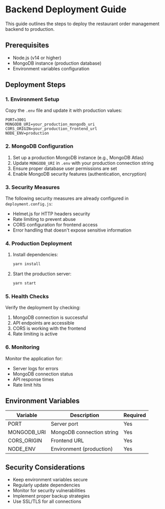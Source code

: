 # Backend Deployment Guide

This guide outlines the steps to deploy the restaurant order management backend to production.

## Prerequisites

- Node.js (v14 or higher)
- MongoDB instance (production database)
- Environment variables configuration

## Deployment Steps

### 1. Environment Setup

Copy the `.env` file and update it with production values:

```env
PORT=3001
MONGODB_URI=your_production_mongodb_uri
CORS_ORIGIN=your_production_frontend_url
NODE_ENV=production
```

### 2. MongoDB Configuration

1. Set up a production MongoDB instance (e.g., MongoDB Atlas)
2. Update `MONGODB_URI` in `.env` with your production connection string
3. Ensure proper database user permissions are set
4. Enable MongoDB security features (authentication, encryption)

### 3. Security Measures

The following security measures are already configured in `deployment.config.js`:

- Helmet.js for HTTP headers security
- Rate limiting to prevent abuse
- CORS configuration for frontend access
- Error handling that doesn't expose sensitive information

### 4. Production Deployment

1. Install dependencies:
   ```bash
   yarn install
   ```

2. Start the production server:
   ```bash
   yarn start
   ```

### 5. Health Checks

Verify the deployment by checking:

1. MongoDB connection is successful
2. API endpoints are accessible
3. CORS is working with the frontend
4. Rate limiting is active

### 6. Monitoring

Monitor the application for:

- Server logs for errors
- MongoDB connection status
- API response times
- Rate limit hits

## Environment Variables

| Variable | Description | Required |
|----------|-------------|----------|
| PORT | Server port | Yes |
| MONGODB_URI | MongoDB connection string | Yes |
| CORS_ORIGIN | Frontend URL | Yes |
| NODE_ENV | Environment (production) | Yes |

## Security Considerations

- Keep environment variables secure
- Regularly update dependencies
- Monitor for security vulnerabilities
- Implement proper backup strategies
- Use SSL/TLS for all connections